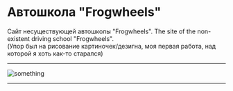 # Автошкола "Frogwheels"
Сайт несуществующей автошколы "Frogwheels".
The site of the non-existent driving school "Frogwheels".<br>
(Упор был на рисование картиночек/дезигна, моя первая работа, над которой я хоть как-то старался)
_______
![something](look-site.gif)

_______
